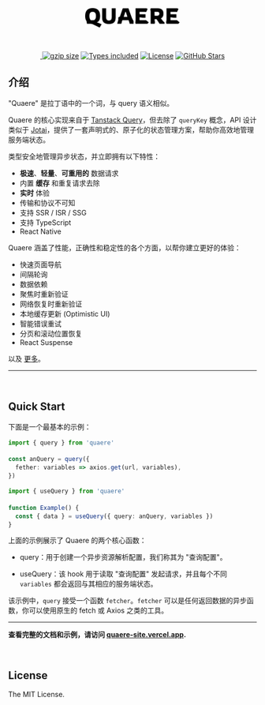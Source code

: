 <br>
<br>

<p align="center">
  <a aria-label="NPM version" href="https://quaere-site.vercel.app">
    <img alt="" src="https://raw.githubusercontent.com/liaoliao666/quaere-site/main/assets/logo.svg" height="40">
  </a>
</p>

<br>

<p align="center">
  <a aria-label="NPM version" href="https://www.npmjs.com/package/quaere">
    <img alt="" src="https://badgen.net/npm/v/quaere">
  </a>
  <a href="https://unpkg.com/browse/quaere@latest/build/zip/zip.esm.js" rel="nofollow"><img src="https://img.badgesize.io/https:/unpkg.com/quaere@latest/build/zip/zip.esm.js?label=gzip%20size&compression=gzip" alt="gzip size"></a>
  <a href="https://github.com/HuolalaTech/quaere"><img src="https://badgen.net/npm/types/quaere" alt="Types included" target="\_parent"></a>
  <a href="https://github.com/HuolalaTech/quaere/blob/main/LICENSE"><img src="https://badgen.net/npm/license/quaere" alt="License" target="\_parent"></a>
  <a href="https://github.com/HuolalaTech/quaere"><img src="https://img.shields.io/github/stars/HuolalaTech/quaere.svg?style=social&amp;label=Star" alt="GitHub Stars" target="\_parent"></a>
</p>

## 介绍

"Quaere" 是拉丁语中的一个词，与 query 语义相似。

Quaere 的核心实现来自于 [Tanstack Query](https://github.com/tanstack/query)，但去除了 `queryKey` 概念，API 设计类似于 [Jotai](https://github.com/pmndrs/jotai)，提供了一套声明式的、原子化的状态管理方案，帮助你高效地管理服务端状态。

类型安全地管理异步状态，并立即拥有以下特性：

- **极速**、**轻量**、**可重用的** 数据请求
- 内置 **缓存** 和重复请求去除
- **实时** 体验
- 传输和协议不可知
- 支持 SSR / ISR / SSG
- 支持 TypeScript
- React Native

Quaere 涵盖了性能，正确性和稳定性的各个方面，以帮你建立更好的体验：

- 快速页面导航
- 间隔轮询
- 数据依赖
- 聚焦时重新验证
- 网络恢复时重新验证
- 本地缓存更新 (Optimistic UI)
- 智能错误重试
- 分页和滚动位置恢复
- React Suspense

以及 [更多](https://quaere-site.vercel.app/docs/getting-started)。

---

<br/>

## Quick Start

下面是一个最基本的示例：

```ts
import { query } from 'quaere'

const anQuery = query({
  fether: variables => axios.get(url, variables),
})
```

```ts
import { useQuery } from 'quaere'

function Example() {
  const { data } = useQuery({ query: anQuery, variables })
}
```

上面的示例展示了 Quaere 的两个核心函数：

- query：用于创建一个异步资源解析配置，我们称其为 "查询配置"。

- useQuery：该 hook 用于读取 "查询配置" 发起请求，并且每个不同 `variables` 都会返回与其相应的服务端状态。

该示例中，`query` 接受一个函数 `fetcher`。`fetcher` 可以是任何返回数据的异步函数，你可以使用原生的 fetch 或 Axios 之类的工具。

---

**查看完整的文档和示例，请访问 [quaere-site.vercel.app](https://quaere-site.vercel.app).**

<br/>

## License

The MIT License.
